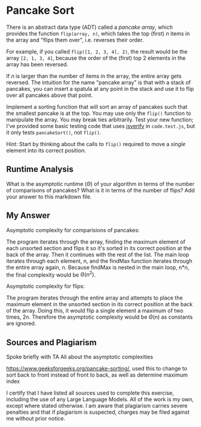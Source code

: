 # Pancake Sort

There is an abstract data type (ADT) called a *pancake array*, which provides
the function `flip(array, n)`, which takes the top (first) $n$ items in the
array and "flips them over", i.e. reverses their order.

For example, if you called `flip([1, 2, 3, 4], 2)`, the result would
be the array  `[2, 1, 3, 4]`, because the order of the (first) top 2
elements in the array has been reversed.

If $n$ is larger than the number of items in the array, the entire array gets
reversed. The intuition for the name "pancake array" is that with a stack of
pancakes, you can insert a spatula at any point in the stack and use it to flip
over all pancakes above that point.

Implement a sorting function that will sort an array of pancakes such that the
smallest pancake is at the top. You may use only the `flip()` function to
manipulate the array. You may break ties arbitrarily. Test your new function;
I've provided some basic testing code that uses
[jsverify](https://jsverify.github.io/) in `code.test.js`, but it only tests
`pancakeSort()`, not `flip()`.

Hint: Start by thinking about the calls to `flip()` required to move a *single*
element into its correct position.

## Runtime Analysis

What is the asymptotic runtime ($\Theta$) of your algorithm in terms of the
number of comparisons of pancakes? What is it in terms of the number of flips?
Add your answer to this markdown file.

## My Answer

Asymptotic complexity for comparisions of pancakes: 

The program iterates through the array, finding the maximum element of each unsorted section and flips it so it's sorted in its correct position at the back of the array. Then it continues with the rest of the list. The main loop iterates through each element, n, and the findMax function iterates through the entire array again, n. Because findMax is nested in the main loop, n*n, the final complexity would be $\Theta(n^2)$. 


Asymptotic complexity for flips: 

The program iterates through the entire array and attempts to place the maximum element in the unsorted section in its correct position at the back of the array. Doing this, it would flip a single element a maximum of two times, 2n. Therefore the asymptotic complexity would be $\Theta(n)$ as constants are ignored. 

## Sources and Plagiarism 

Spoke briefly with TA Ali about the asymptotic complexities

https://www.geeksforgeeks.org/pancake-sorting/, used this to change to sort back to front instead of front to back, as well as determine maximum index 

I certify that I have listed all sources used to complete this exercise, including the use of any Large Language Models. All of the work is my own, except where stated otherwise. I am aware that plagiarism carries severe penalties and that if plagiarism is suspected, charges may be filed against me without prior notice.

